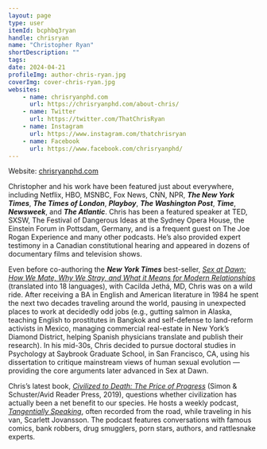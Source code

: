 ```yaml
---
layout: page
type: user
itemId: bcphbq3ryan
handle: chrisryan
name: "Christopher Ryan"
shortDescription: ""
tags:
date: 2024-04-21
profileImg: author-chris-ryan.jpg
coverImg: cover-chris-ryan.jpg
websites:
    - name: chrisryanphd.com
      url: https://chrisryanphd.com/about-chris/
    - name: Twitter
      url: https://twitter.com/ThatChrisRyan
    - name: Instagram
      url: https://www.instagram.com/thatchrisryan
    - name: Facebook
      url: https://www.facebook.com/chrisryanphd/
---
```


Website: [chrisryanphd.com](https://chrisryanphd.com/)

Christopher and his work have been featured just about everywhere, including Netflix, HBO, MSNBC, Fox News, CNN, NPR, **_The New York Times_**, **_The Times of London_**, **_Playboy_**, **_The Washington Post_**, **_Time_**, **_Newsweek_**, and **_The Atlantic_**. Chris has been a featured speaker at TED, SXSW, The Festival of Dangerous Ideas at the Sydney Opera House, the Einstein Forum in Pottsdam, Germany, and is a frequent guest on The Joe Rogan Experience and many other podcasts. He’s also provided expert testimony in a Canadian constitutional hearing and appeared in dozens of documentary films and television shows.

Even before co-authoring the **_New York Times_** best-seller, _[Sex at Dawn: How We Mate, Why We Stray, and What it Means for Modern Relationships](https://amzn.to/2XSJOTi)_ (translated into 18 languages), with Cacilda Jethá, MD, Chris was on a wild ride. After receiving a BA in English and American literature in 1984 he spent the next two decades traveling around the world, pausing in unexpected places to work at decidedly odd jobs (e.g., gutting salmon in Alaska, teaching English to prostitutes in Bangkok and self-defense to land-reform activists in Mexico, managing commercial real-estate in New York’s Diamond District, helping Spanish physicians translate and publish their research). In his mid-30s, Chris decided to pursue doctoral studies in Psychology at Saybrook Graduate School, in San Francisco, CA, using his dissertation to critique mainstream views of human sexual evolution — providing the core arguments later advanced in Sex at Dawn.

Chris’s latest book, _[Civilized to Death: The Price of Progress](https://amzn.to/2JI8Y1O)_ (Simon & Schuster/Avid Reader Press, 2019), questions whether civilization has actually been a net benefit to our species. He hosts a weekly podcast, _[Tangentially Speaking](https://chrisryanphd.com/category/tangentially-speaking/)_, often recorded from the road, while traveling in his van, Scarlett Jovansson. The podcast features conversations with famous comics, bank robbers, drug smugglers, porn stars, authors, and rattlesnake experts.
